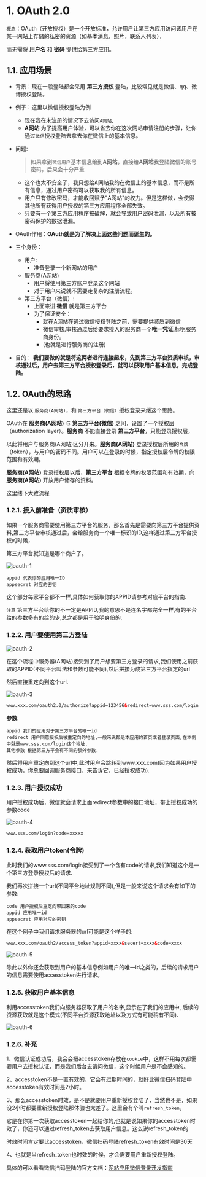 # 1. OAuth 2.0

`概念`：OAuth（开放授权）是一个开放标准，允许用户让第三方应用访问该用户在某一网站上存储的私密的资源（如基本消息，照片，联系人列表），

而无需将 **用户名** 和 **密码** 提供给第三方应用。

## 1.1. 应用场景

- 背景：现在一般登陆都会采用 **第三方授权** 登陆，比较常见就是微信、qq、微博授权登陆。

- 例子：这里以微信授权登陆为例
  - 现在我在未注册的情况下去访问`A网站`,
  - **A网站** 为了提高用户体验，可以省去你在这次网站申请注册的步骤，让你通过`微信`授权登陆去拿去你在微信上的基本信息。

- 问题:
  > 如果拿到`微信用户`基本信息给到**A网站**，直接给**A网站**我登陆微信的账号密码，后果会十分严重
  - 这个也太不安全了，我只想给A网站我的在微信上的基本信息，而不是所有信息，通过用户密码可以获取我的所有信息。
  - 用户只有修改密码，才能收回赋予"A网站"的权力。但是这样做，会使得其他所有获得用户授权的第三方应用程序全部失效。
  - 只要有一个第三方应用程序被破解，就会导致用户密码泄漏，以及所有被密码保护的数据泄漏。

- OAuth作用：**OAuth就是为了解决上面这些问题而诞生的。**

- 三个身份：
  - 用户:
    - 准备登录一个新网站的用户
  - 服务商(A网站)
    - 用户将使用第三方账户登录这个网站
    - 对于用户来说就不需要走复杂的注册流程。
  - 第三方平台（微信）:
    - 上面来讲 **微信** 就是第三方平台
    - 为了保证安全：
      - 就在A网站在通过微信授权登陆之前，需要提供资质到微信
      - 微信审核,审核通过后给要求接入的服务商一个**唯一凭证**,标明服务商身份。
      - (也就是进行服务商的注册)


- 目的： **我们要做的就是将这两者进行连接起来，先到第三方平台资质审核，审核通过后，用户去第三方平台授权登录后，就可以获取用户基本信息，完成登陆。**

## 1.2. OAuth的思路



这里还是以 `服务商(A网站)`，和 `第三方平台（微信）`授权登录来缕这个思路。

OAuth在 **服务商(A网站)** 与 **第三方平台(微信)** 之间，设置了一个授权层（authorization layer）。**服务商** 不能直接登录 **第三方平台**，只能登录授权层，

以此将用户与服务商(A网站)区分开来。**服务商(A网站)** 登录授权层所用的`令牌`（token），与用户的密码不同。用户可以在登录的时候，指定授权层令牌的权限范围和有效期。

**服务商(A网站)** 登录授权层以后，**第三方平台** 根据令牌的权限范围和有效期，向 **服务商(A网站)** 开放用户储存的资料。

这里缕下大致流程

### 1.2.1. 接入前准备（资质审核）

如果一个服务商需要使用第三方平台的服务，那么首先是需要向第三方平台提供资料,第三方平台审核通过后，会给服务商一个唯一标识的ID,这样通过第三方平台授权的时候，

第三方平台就知道是哪个商户了。

![oauth-1](./image/oauth-1.png)

```
appid 代表你的应用唯一ID
appsecret 对应的密钥
```

这个部分每家平台都不一样,具体如何获取你的APPID请参考对应平台的指南.

`注意` 第三方平台给你的不一定是APPID,我的意思不是连名字都完全一样,有的平台给的参数多有的给的少,总之都是用于验明身份的.

### 1.2.2. 用户要使用第三方登陆

![oauth-2](./image/oauth-2.png)

在这个流程中服务器(A网站)接受到了用户想要第三方登录的请求,我们使用之前获取的APPID(不同平台叫法和参数可能不同),然后拼接为成第三方平台指定的url

然后直接重定向到这个url.

![oauth-3](./image/oauth-3.png)

```html
www.xxx.com/oauth2.0/authorize?appid=123456&redirect=www.sss.com/login
```

**参数**:

```
appid 我们的应用对于第三方平台的唯一id
redirect 用户同意授权后被重定向的地址,一般来说都是本应用的首页或者登录页面,在本例中就是www.sss.com/login这个地址.
其他参数 根据第三方平会有不同的额外参数.
```

然后将用户重定向到这个url中,此时用户会跳转到www.xxx.com(因为如果用户授权成功，你总要回调服务商接口，来告诉它，已经授权成功).

### 1.2.3. 用户授权成功

用户授权成功后，微信就会请求上面redirect参数中的接口地址，带上授权成功的参数code

![oauth-4](./image/oauth-4.png)

```html
www.sss.com/login?code=xxxxx
```

### 1.2.4. 获取用户token(令牌)

此时我们的www.sss.com/login接受到了一个含有code的请求,我们知道这个是一个第三方登录授权后的请求.

我们再次拼接一个url(不同平台地址规则不同),但是一般来说这个请求会有如下的参数:

```
code 用户授权后重定向带回来的code
appid 应用唯一id
appsecret 应用对应的密钥
```

在这个例子中我们请求服务器的url可能是这个样子的:

```html
www.xxx.com/oauth2/access_token?appid=xxxx&secert=xxxx&code=xxxx
```

![oauth-5](./image/oauth-5.png)

除此以外你还会获取到用户的基本信息例如用户的唯一id之类的，后续的请求用户的信息需要使用accesstoken进行请求。

### 1.2.5. 获取用户基本信息

利用accesstoken我们向服务器获取了用户的名字,显示在了我们的应用中, 后续的资源获取就是这个模式(不同平台资源获取地址以及方式有可能稍有不同).

![oauth-6](./image/oauth-6.png)

### 1.2.6. 补充

1、微信认证成功后，我会会把accesstoken存放在`cookie`中，这样不用每次都需要用户去授权认证，而是我们后台去请问微信，这个时候用户是不会感知的。

2、accesstoken不是一直有效的，它会有过期时间的，就好比微信扫码登陆中accesstoken有效时间是2小时。

3、那么accesstoken时效，是不是就要用户重新授权登陆了，当然也不是，如果没2小时都要重新授权登陆那体验也太差了。这里会有个叫`refresh_token`，

它是在你第一次获取accesstoken一起给你的,也就是说如果你的accesstoken时效了，你还可以通过refresh_token去获取用户信息。这么说refresh_token的

时效时间肯定要比accesstoken，微信扫码登陆refresh_token有效时间是30天

4、也就是当refresh_token也时效的时候，才会需要用户重新授权登陆。

具体的可以看看微信扫码登陆的官方文档：[网站应用微信登录开发指南](https://developers.weixin.qq.com/doc/oplatform/Website_App/WeChat_Login/Wechat_Login.html)

